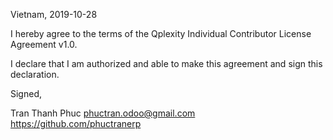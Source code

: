 Vietnam, 2019-10-28

I hereby agree to the terms of the Qplexity Individual Contributor License
Agreement v1.0.

I declare that I am authorized and able to make this agreement and sign this
declaration.

Signed,

Tran Thanh Phuc phuctran.odoo@gmail.com https://github.com/phuctranerp
